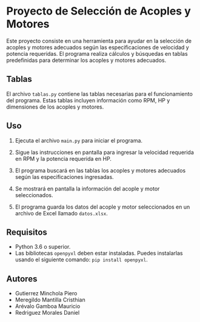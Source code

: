# Proyecto de Selección de Acoples y Motores

Este proyecto consiste en una herramienta para ayudar en la selección de acoples y motores adecuados según las especificaciones de velocidad y potencia requeridas. El programa realiza cálculos y búsquedas en tablas predefinidas para determinar los acoples y motores adecuados.

## Tablas

El archivo `tablas.py` contiene las tablas necesarias para el funcionamiento del programa. Estas tablas incluyen información como RPM, HP y dimensiones de los acoples y motores.

## Uso

1. Ejecuta el archivo `main.py` para iniciar el programa.

2. Sigue las instrucciones en pantalla para ingresar la velocidad requerida en RPM y la potencia requerida en HP.

3. El programa buscará en las tablas los acoples y motores adecuados según las especificaciones ingresadas.

4. Se mostrará en pantalla la información del acople y motor seleccionados.

5. El programa guarda los datos del acople y motor seleccionados en un archivo de Excel llamado `datos.xlsx`.

## Requisitos

- Python 3.6 o superior.
- Las bibliotecas `openpyxl` deben estar instaladas. Puedes instalarlas usando el siguiente comando: `pip install openpyxl`.

## Autores

- Gutierrez Minchola Piero
- Meregildo Mantilla Cristhian
- Arévalo Gamboa Mauricio
- Redriguez Morales Daniel
